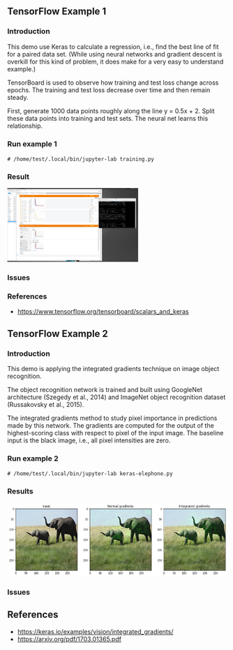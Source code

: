 ## TensorFlow Example 1

### Introduction

This demo use Keras to calculate a regression, i.e., find the best line of fit for a paired data set.
(While using neural networks and gradient descent is overkill for this kind of problem, it does make for a very easy to understand example.)

TensorBoard is used to observe how training and test loss change across epochs. The training and test loss decrease over time and then remain steady.

First, generate 1000 data points roughly along the line y = 0.5x + 2. Split these data points into training and test sets. The neural net learns this relationship.

### Run example 1
```
# /home/test/.local/bin/jupyter-lab training.py
```
### Result

<img src="./example1/loss-1-after.png" width="300">

### Issues
### References
  * https://www.tensorflow.org/tensorboard/scalars_and_keras

## TensorFlow Example 2
### Introduction
This demo is applying the integrated gradients technique on image object recognition. 

The object recognition network is trained and built using GoogleNet architecture (Szegedy
et al., 2014) and ImageNet object recognition dataset (Russakovsky et al., 2015). 

The integrated gradients method to study pixel importance in predictions made by this network. 
The gradients are computed for the output of the highest-scoring class with respect to pixel of the input image. 
The baseline input is the black image, i.e., all pixel intensities are zero.

### Run example 2
```
# /home/test/.local/bin/jupyter-lab keras-elephone.py 
```
### Results
<img src="./example2/integrated_gradients_9_1.png" width="900">

### Issues
## References
* https://keras.io/examples/vision/integrated_gradients/
* https://arxiv.org/pdf/1703.01365.pdf

